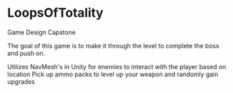 # LoopsOfTotality
 Game Design Capstone

The goal of this game is to make it through the level to complete the boss and push on. 

Utilizes NavMesh's in Unity for enemies to interact with the player based on location
Pick up ammo packs to level up your weapon and randomly gain upgrades
